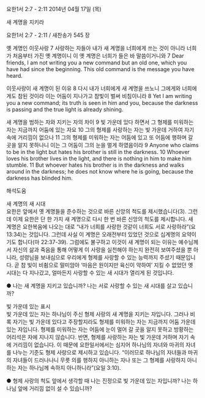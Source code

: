 요한1서 2:7 - 2:11 
2014년 04월 17일 (목)

새 계명을 지키라



요한1서 2:7 - 2:11 / 새찬송가 545 장


옛 계명인 이웃사랑
7 사랑하는 자들아 내가 새 계명을 너희에게 쓰는 것이 아니라 너희가 처음부터 가진 옛 계명이니 이 옛 계명은 너희가 들은 바 말씀이거니와 
7 Dear friends, I am not writing you a new command but an old one, which you have had since the beginning. This old command is the message you have heard.   

이웃사랑이 새 계명이 된 이유
8 다시 내가 너희에게 새 계명을 쓰노니 그에게와 너희에게도 참된 것이라 이는 어둠이 지나가고 참빛이 벌써 비침이니라 
8 Yet I am writing you a new command; its truth is seen in him and you, because the darkness is passing and the true light is already shining.   

새 계명을 범하는 자와 지키는 자의 차이 
9 빛 가운데 있다 하면서 그 형제를 미워하는 자는 지금까지 어둠에 있는 자요 10 그의 형제를 사랑하는 자는 빛 가운데 거하여 자기 속에 거리낌이 없으나 11 그의 형제를 미워하는 자는 어둠에 있고 또 어둠에 행하며 갈 곳을 알지 못하나니 이는 그 어둠이 그의 눈을 멀게 하였음이라 
9 Anyone who claims to be in the light but hates his brother is still in the darkness.  10 Whoever loves his brother lives in the light, and there is nothing in him to make him stumble. 11 But whoever hates his brother is in the darkness and walks around in the darkness; he does not know where he is going, because the darkness has blinded him.

해석도움





새 계명의 새 시대  
요한은 앞에서 옛 계명들을 준수하는 것으로 바른 신앙의 척도를 제시했습니다(3). 그런데 이제 요한은 단 한 가지 새 계명으로 다시 한 번 바른 신앙의 척도를 제시합니다. 새 계명은 요한복음에 나오는 대로 “내가 너희를 사랑한 것같이 너희도 서로 사랑하라”(요 13:34)는 것입니다. 그런데 사실 이 계명은 오래전부터 있었던 것으로 십계명의 요약이기도 합니다(마 22:37-39). 그럼에도 불구하고 이것이 새 계명이 되는 이유는 예수님께서 자신의 삶과 죽음을 통해 어떻게 이 사랑을 실천해야 하는지 완전히 보여주셨을 뿐 아니라, 성령님을 보내심으로 우리에게 형제를 사랑할 수 있는 능력까지 주셨기 때문입니다. 곧 참 빛이 비췸으로 말미암아 ‘마음은 원이지만 육신이 약하여’ 지킬 수 없었던 옛 시대는 다 지나갔고, 얼마든지 사랑할 수 있는 새 시대가 열리게 된 것입니다. 

● 나는 새 계명을 지키고 있습니까? 나는 서로 사랑할 수 있는 새 시대를 살고 있습니까?   

빛 가운데 있는 표시  
빛 가운데 있는 자는 하나님이 주신 형제 사랑의 새 계명을 지키는 자입니다. 그러나 비록 자기는 빛 가운데 있다고 주장할지라도 형제를 미워하는 자는 지금까지 어둠 가운데 있는 자입니다. 형제를 미워하는 자는 어둠에 눈이 멀어 갈 곳을 알지 못하고 방황하는 어리석은 자에 지나지 않습니다. 반면, 형제를 사랑하는 자는 빛 가운데 거하며 자기 속에 거리낌이 없습니다. 이 때문에 요한일서에서는 심지어 하나님의 자녀와 마귀의 자녀를 나누는 기준도 형제 사랑으로 제시하고 있습니다. “이러므로 하나님의 자녀들과 마귀의 자녀들이 드러나나니 무릇 의를 행하지 아니하는 자나 또는 그 형제를 사랑하지 아니하는 자는 하나님께 속하지 아니하니라”(요일 3:10).

● 형제 사랑의 척도 앞에서 생각할 때 나는 진정으로 빛 가운데 있는 자입니까? 나는 하나님 앞에 거리낌 없이 설 수 있습니까?
